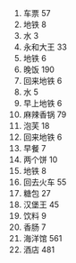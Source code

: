 1. 车票 57
2. 地铁 8
3. 水 3
4. 永和大王 33
5. 地铁 6
6. 晚饭  190
7. 回来地铁 6
8. 水 5
9. 早上地铁 6
10. 麻辣香锅 79
11. 泡芙 18
12. 回来地铁 6
13. 早餐 7
14. 两个饼 10
15.  地铁 8 
16. 回去火车 55
17. 糖包 27
18. 汉堡王 45
19. 饮料 9
20. 香肠 7
21. 海洋馆 561
22. 酒店 481
